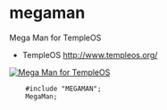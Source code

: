# megaman
Mega Man for TempleOS

* TempleOS    http://www.templeos.org/

[![Mega Man for TempleOS](http://i.imgur.com/Brl2R94.png)](https://www.youtube.com/watch?v=DepFpVt-mIo)

```
    #include "MEGAMAN";
    MegaMan;
```
